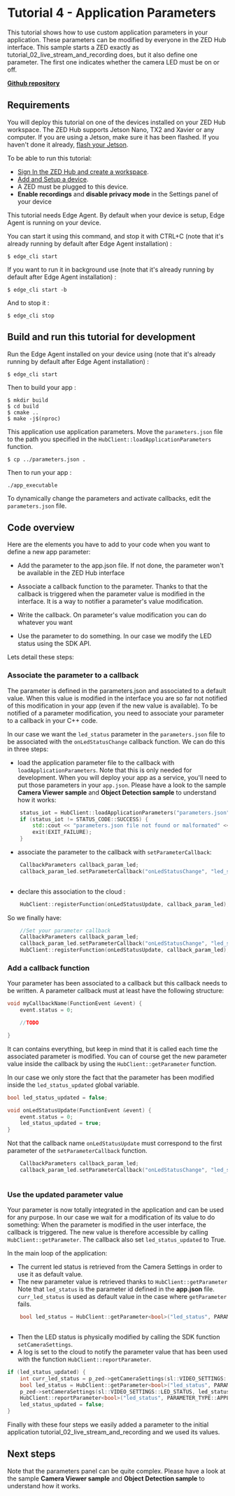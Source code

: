 # Tutorial 4 - Application Parameters

This tutorial shows how to use custom application parameters in your application. These parameters can be modified by everyone in the ZED Hub interface.
This sample starts a ZED exactly as tutorial_02_live_stream_and_recording does, but it also define one parameter. The first one indicates whether the camera LED must be on or off. 

[**Github repository**](https://github.com/stereolabs/zed-hub-examples/tree/main/tutorials/tutorial_04_application_parameters)

## Requirements
You will deploy this tutorial on one of the devices installed on your ZED Hub workspace. The ZED Hub supports Jetson Nano, TX2 and Xavier or any computer. If you are using a Jetson, make sure it has been flashed. If you haven't done it already, [flash your Jetson](https://docs.nvidia.com/sdk-manager/install-with-sdkm-jetson/index.html).

To be able to run this tutorial:
- [Sign In the ZED Hub and create a workspace](https://www.stereolabs.com/docs/cloud/overview/get-started/).
- [Add and Setup a device](https://www.stereolabs.com/docs/cloud/overview/get-started/#add-a-camera).
- A ZED must be plugged to this device.
- **Enable recordings** and **disable privacy mode** in the Settings panel of your device

This tutorial needs Edge Agent. By default when your device is setup, Edge Agent is running on your device.

You can start it using this command, and stop it with CTRL+C (note that it's already running by default after Edge Agent installation) :
```
$ edge_cli start
```

If you want to run it in background use (note that it's already running by default after Edge Agent installation) :
```
$ edge_cli start -b
```

And to stop it :
```
$ edge_cli stop
```

## Build and run this tutorial for development

Run the Edge Agent installed on your device using (note that it's already running by default after Edge Agent installation) :
```
$ edge_cli start
```

Then to build your app :
```
$ mkdir build
$ cd build
$ cmake ..
$ make -j$(nproc)
```

This application use application parameters. Move the `parameters.json` file to the path you specified in the `HubClient::loadApplicationParameters` function.
```
$ cp ../parameters.json .
```

Then to run your app :
```
./app_executable
```

To dynamically change the parameters and activate callbacks, edit the `parameters.json` file.

## Code overview

Here are the elements you have to add to your code when you want to define a new app parameter:

- Add the parameter to the app.json file. If not done, the parameter won't be available in the ZED Hub interface

- Associate a callback function to the parameter. Thanks to that the callback is triggered when the parameter value is modified in the interface. It is a way to notifier a parameter's value modification. 

- Write the callback. On parameter's value modification you can do whatever you want

- Use the parameter to do something. In our case we modify the LED status using the SDK API.

Lets detail these steps:

### Associate the parameter to a callback

The parameter is defined in the parameters.json and associated to a default value.  When this value is modified in the interface you are so far not notified of this modification in your app (even if the new value is available). To be notified of a parameter modification, you need to associate your parameter to a callback in your C++ code. 

In our case we want the `led_status` parameter in the `parameters.json` file to be associated with the `onLedStatusChange` callback function.
We can do this in three steps:

- load the application parameter file to the callback with `loadApplicationParameters`. Note that this is only needed for development. When you will deploy your app as a service, you'll need to put those parameters in your `app.json`. Please have a look to the sample **Camera Viewer sample** and **Object Detection sample** to understand how it works:

```c++
    status_iot = HubClient::loadApplicationParameters("parameters.json");
    if (status_iot != STATUS_CODE::SUCCESS) {
        std::cout << "parameters.json file not found or malformated" << std::endl;
        exit(EXIT_FAILURE);
    }
```

- associate the parameter to the callback with `setParameterCallback`:

```c++
    CallbackParameters callback_param_led;
    callback_param_led.setParameterCallback("onLedStatusChange", "led_status", CALLBACK_TYPE::ON_PARAMETER_UPDATE, PARAMETER_TYPE::APPLICATION);
    
```

- declare this association to the cloud : 

```c++
    HubClient::registerFunction(onLedStatusUpdate, callback_param_led);
```

So we finally have: 
```c++
    //Set your parameter callback
    CallbackParameters callback_param_led;
    callback_param_led.setParameterCallback("onLedStatusChange", "led_status", CALLBACK_TYPE::ON_PARAMETER_UPDATE, PARAMETER_TYPE::APPLICATION);
    HubClient::registerFunction(onLedStatusUpdate, callback_param_led);
```

### Add a callback function

Your parameter has been associated to a callback but this callback needs to be written.
A parameter callback must at least have the following structure:
```c++
void myCallbackName(FunctionEvent &event) {
    event.status = 0;

    //TODO

}
```
It can contains everything, but keep in mind that it is called each time the associated parameter is modified. You can of course get the new parameter value inside the callback by using the `HubClient::getParameter` function.

In our case we only store the fact that the parameter has been modified inside the `led_status_updated` global variable.

```c++
bool led_status_updated = false;

void onLedStatusUpdate(FunctionEvent &event) {
    event.status = 0;
    led_status_updated = true;
}
```

Not that the callback name `onLedStatusUpdate` must correspond to the first parameter of the `setParameterCallback` function.

```c++
    CallbackParameters callback_param_led;
    callback_param_led.setParameterCallback("onLedStatusChange", "led_status", CALLBACK_TYPE::ON_PARAMETER_UPDATE, PARAMETER_TYPE::APPLICATION);
    
```

### Use the updated parameter value

Your parameter is now totally integrated in the application and can be used for any purpose. In our case we wait for a modification of its value to do something: When the parameter is modified in the user interface, the callback is triggered. The new value is therefore accessible by calling  `HubClient::getParameter`. The callback also set  `led_status_updated` to True.

In the main loop of the application:
- The current led status is retrieved from the Camera Settings in order to use it as default value.
- The new parameter value is retrieved thanks to `HubClient::getParameter`
Note that `led_status` is the parameter id defined in the **app.json** file. 
`curr_led_status` is used as default value in the case where `getParameter` fails.
```c++
    bool led_status = HubClient::getParameter<bool>("led_status", PARAMETER_TYPE::APPLICATION, curr_led_status);
    
```

- Then the LED status is physically modified by calling the SDK function  `setCameraSettings`.
- A log is set to the cloud to notify the parameter value that has been used with the function `HubClient::reportParameter`.

```c++
if (led_status_updated) {
    int curr_led_status = p_zed->getCameraSettings(sl::VIDEO_SETTINGS::LED_STATUS);
    bool led_status = HubClient::getParameter<bool>("led_status", PARAMETER_TYPE::APPLICATION, curr_led_status);
    p_zed->setCameraSettings(sl::VIDEO_SETTINGS::LED_STATUS, led_status);
    HubClient::reportParameter<bool>("led_status", PARAMETER_TYPE::APPLICATION, led_status);
    led_status_updated = false;
}
```


Finally with these four steps we easily added a parameter to the initial application tutorial_02_live_stream_and_recording and we used its values.


## Next steps

Note that the parameters panel can be quite complex. Please have a look at the sample **Camera Viewer sample** and **Object Detection sample** to understand how it works.

  
